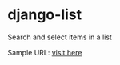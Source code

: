 # django-list

Search and select items in a list

Sample URL: [visit here](https://glacial-cliffs-51102.herokuapp.com)

